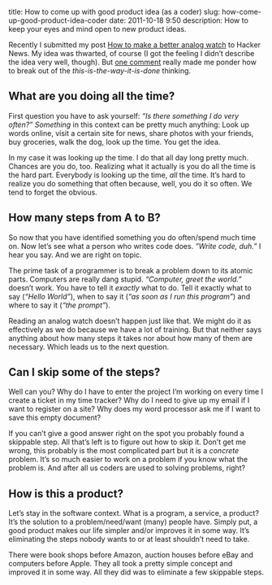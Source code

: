 title: How to come up with good product idea (as a coder)
slug: how-come-up-good-product-idea-coder
date: 2011-10-18 9:50
description: How to keep your eyes and mind open to new product ideas.


Recently I submitted my post [How to make a better analog watch](http://christiankaula.com/how-make-better-analog-watch.html) to Hacker News. My idea was thwarted, of course (I got the feeling I didn’t describe the idea very well, though). But [one comment](http://news.ycombinator.com/item?id=3108350) really made me ponder how to break out of the *this-is-the-way-it-is-done* thinking.


## What are you doing all the time?

First question you have to ask yourself: *“Is there something I do very often?”* *Something* in this context can be pretty much anything: Look up words online, visit a certain site for news, share photos with your friends, buy groceries, walk the dog, look up the time. You get the idea.

In my case it was looking up the time. I do that all day long pretty much. Chances are you do, too. Realizing what it actually is you do all the time is the hard part. Everybody is looking up the time, *all* the time. It’s hard to realize you do something that often because, well, you do it so often. We tend to forget the obvious.


## How many steps from A to B?

So now that you have identified something you do often/spend much time on. Now let’s see what a person who writes code does. *”Write code, duh.”* I hear you say. And we are right on topic.

The prime task of a programmer is to break a problem down to its atomic parts. Computers are really dang stupid. *“Computer, greet the world.”* doesn’t work. You have to tell it *exactly* what to do. Tell it exactly what to say (*“Hello World”*), when to say it (*“as soon as I run this program”*) and where to say it (*“the prompt”*).

Reading an analog watch doesn’t happen just like that. We might do it as effectively as we do because we have a lot of training. But that neither says anything about how many steps it takes nor about how many of them are necessary. Which leads us to the next question.


## Can I skip some of the steps?

Well can you? Why do I have to enter the project I’m working on every time I create a ticket in my time tracker? Why do I need to give up my email if I want to register on a site? Why does my word processor ask me if I want to save this empty document?

If you can’t give a good answer right on the spot you probably found a skippable step. All that’s left is to figure out how to skip it. Don’t get me wrong, this probably is the most complicated part but it is a *concrete* problem. It’s so much easier to work on a problem if you know what the problem is. And after all us coders are used to solving problems, right?


## How is this a product?

Let’s stay in the software context. What is a program, a service, a product? It’s the solution to a problem/need/want (many) people have. Simply put, a good product makes our life simpler and/or improves it in some way. It’s eliminating the steps nobody wants to or at least shouldn’t need to take.

There were book shops before Amazon, auction houses before eBay and computers before Apple. They all took a pretty simple concept and improved it in some way. All they did was to eliminate a few skippable steps.
